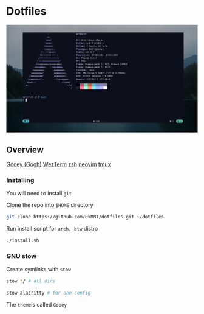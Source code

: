 # Dotfiles

![config image](./theme.png)

## Overview

[Gooey (Gogh)](https://wezfurlong.org/wezterm/colorschemes/g/index.html#gooey-gogh)
[WezTerm](https://wezfurlong.org/wezterm/)
[zsh](https://ohmyz.sh/)
[neovim](https://www.youtube.com/watch?v=dQw4w9WgXcQ)
[tmux](https://www.youtube.com/watch?v=dQw4w9WgXcQ)


### Installing
You will need to install `git`

Clone the repo into `$HOME` directory

```bash
git clone https://github.com/0xMNT/dotfiles.git ~/dotfiles
```

Run install script for `arch, btw` distro
```bash
./install.sh
```

### GNU stow
Create symlinks with `stow`

```bash
stow */ # all dirs
```

```bash
stow alacritty # for one config
```

The `theme`is called `Gooey`
